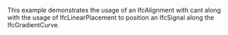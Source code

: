 This example demonstrates the usage of an IfcAlignment with cant along with the usage of IfcLinearPlacement to position an IfcSignal along the IfcGradientCurve.
